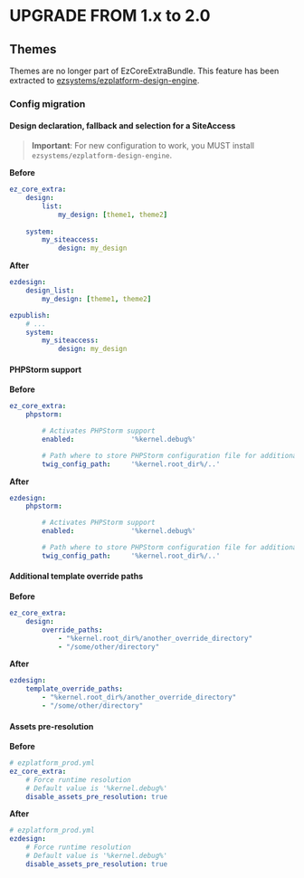 # UPGRADE FROM 1.x to 2.0

## Themes
Themes are no longer part of EzCoreExtraBundle. 
This feature has been extracted to [ezsystems/ezplatform-design-engine](https://github.com/ezsystems/ezplatform-design-engine).

### Config migration
#### Design declaration, fallback and selection for a SiteAccess

> **Important**: For new configuration to work, you MUST install `ezsystems/ezplatform-design-engine`.

**Before**
```yaml
ez_core_extra:
    design:
        list:
            my_design: [theme1, theme2]
            
    system:
        my_siteaccess:
            design: my_design
```

**After**
```yaml
ezdesign:
    design_list:
        my_design: [theme1, theme2]

ezpublish:
    # ...
    system:
        my_siteaccess:
            design: my_design
```

#### PHPStorm support
**Before**
```yaml
ez_core_extra:
    phpstorm:

        # Activates PHPStorm support
        enabled:              '%kernel.debug%'

        # Path where to store PHPStorm configuration file for additional Twig namespaces (ide-twig.json).
        twig_config_path:     '%kernel.root_dir%/..'
```

**After**
```yaml
ezdesign:
    phpstorm:

        # Activates PHPStorm support
        enabled:              '%kernel.debug%'

        # Path where to store PHPStorm configuration file for additional Twig namespaces (ide-twig.json).
        twig_config_path:     '%kernel.root_dir%/..'
```

#### Additional template override paths

**Before**
```yaml
ez_core_extra:
    design:
        override_paths:
            - "%kernel.root_dir%/another_override_directory"
            - "/some/other/directory"
```

**After**
```yaml
ezdesign:
    template_override_paths:
        - "%kernel.root_dir%/another_override_directory"
        - "/some/other/directory"
```

#### Assets pre-resolution
**Before**
```yaml
# ezplatform_prod.yml
ez_core_extra:
    # Force runtime resolution
    # Default value is '%kernel.debug%'
    disable_assets_pre_resolution: true
```

**After**
```yaml
# ezplatform_prod.yml
ezdesign:
    # Force runtime resolution
    # Default value is '%kernel.debug%'
    disable_assets_pre_resolution: true
```
